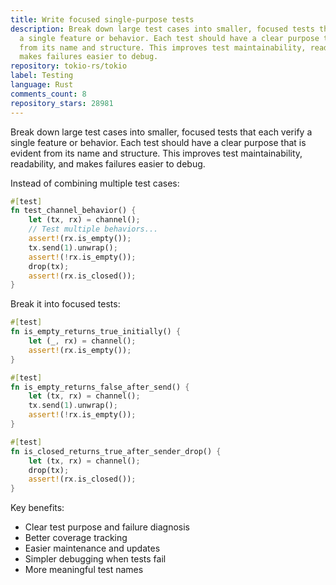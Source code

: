 ```yaml
---
title: Write focused single-purpose tests
description: Break down large test cases into smaller, focused tests that each verify
  a single feature or behavior. Each test should have a clear purpose that is evident
  from its name and structure. This improves test maintainability, readability, and
  makes failures easier to debug.
repository: tokio-rs/tokio
label: Testing
language: Rust
comments_count: 8
repository_stars: 28981
---
```


Break down large test cases into smaller, focused tests that each verify a single feature or behavior. Each test should have a clear purpose that is evident from its name and structure. This improves test maintainability, readability, and makes failures easier to debug.

Instead of combining multiple test cases:

```rust
#[test]
fn test_channel_behavior() {
    let (tx, rx) = channel();
    // Test multiple behaviors...
    assert!(rx.is_empty());
    tx.send(1).unwrap();
    assert!(!rx.is_empty());
    drop(tx);
    assert!(rx.is_closed());
}
```

Break it into focused tests:

```rust
#[test]
fn is_empty_returns_true_initially() {
    let (_, rx) = channel();
    assert!(rx.is_empty());
}

#[test]
fn is_empty_returns_false_after_send() {
    let (tx, rx) = channel();
    tx.send(1).unwrap();
    assert!(!rx.is_empty());
}

#[test]
fn is_closed_returns_true_after_sender_drop() {
    let (tx, rx) = channel();
    drop(tx);
    assert!(rx.is_closed());
}
```

Key benefits:
- Clear test purpose and failure diagnosis
- Better coverage tracking
- Easier maintenance and updates
- Simpler debugging when tests fail
- More meaningful test names